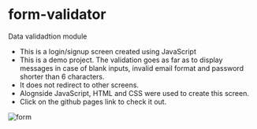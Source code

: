 # form-validator
Data validadtion module
- This is a login/signup screen created using JavaScript 
- This is a demo project. The validation goes as far as to display messages
in case of blank inputs, invalid email format and password shorter than 6 characters.
- It does not redirect to other screens.
- Alognside JavaScript, HTML and CSS were used to create this screen.
- Click on the github pages link to check it out.

![form](https://github.com/bruno-bahr/form-validator/assets/119742729/38a8112b-5d40-4f91-a50a-6b0a505019fd)


